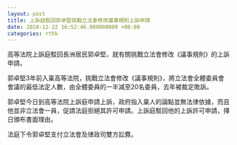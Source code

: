 ```yaml
---
layout: post
title: 上訴庭駁回郭卓堅挑戰立法會修改議事規則上訴申請
date: 2020-12-22 16:52:46.000000000 +08:00
categories: rthk
---
```


高等法院上訴庭駁回長洲居民郭卓堅，就有關挑戰立法會修改《議事規則》的上訴申請。

郭卓堅3年前入稟高等法院，挑戰立法會修改《議事規則》，將立法會全體委員會會議的最低法定人數，由全體委員的一半減至20名委員，去年被裁定敗訴。

郭卓堅今日到高等法院上訴庭申請上訴，政府指入稟人的論點並無法律依據，而且他並非立法會一員，促請法庭拒絕其許可申請。上訴庭駁回他的上訴許可申請，擇日頒布書面理由。

法庭下令郭卓堅支付立法會及律政司雙方訟費。
